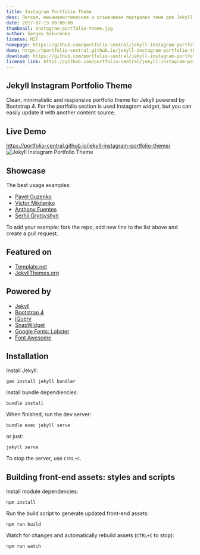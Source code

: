 ```yaml
---
title: Instagram Portfolio Theme
desc: Легкая, минималистическая и отзывчивая портфолио тема для Jekyll работает на bootstrap 4.
date: 2017-07-13 00:00:00
thumbnail: instagram-portfolio-theme.jpg
author: Sergey Sokurenko
license: MIT
homepage: https://github.com/portfolio-central/jekyll-instagram-portfolio-theme
demo: https://portfolio-central.github.io/jekyll-instagram-portfolio-theme/
download: https://github.com/portfolio-central/jekyll-instagram-portfolio-theme/archive/gh-pages.zip
license_link: https://github.com/portfolio-central/jekyll-instagram-portfolio-theme/blob/gh-pages/LICENSE.md
---
```

## Jekyll Instagram Portfolio Theme

Clean, minimalistic and responsive portfolio theme for Jekyll powered by Bootstrap 4.
For the portfolio section is used Instagram widget, but you can easily update it with another content source.

## Live Demo

https://portfolio-central.github.io/jekyll-instagram-portfolio-theme/
![Jekyll Instagram Portfolio Theme](https://github.com/portfolio-central/jekyll-instagram-portfolio-theme/blob/gh-pages/screenshot.png?raw=true "Jekyll Instagram Portfolio Theme")

## Showcase

The best usage examples:

- [Pavel Guzenko](http://guzenko.org.ua)
- [Victor Mikitenko](https://mikitenko-org-ua.github.io/site/)
- [Anthony Fuentes](http://anthonyfuentes.us/)
- [Serhii Grytsyshyn](https://grserhii.github.io/)

To add your example: fork the repo, add new line to the list above and create a pull request.

## Featured on

- [Template.net](https://www.template.net/cms-templates/jekyll/jekyll-themes-templates/)
- [JekyllThemes.org](http://jekyllthemes.org/themes/instagram-portfolio-theme/)

## Powered by

- [Jekyll](https://jekyllrb.com/)
- [Bootstrap 4](http://v4-alpha.getbootstrap.com/)
- [jQuery](https://jquery.com/)
- [SnapWidget](https://snapwidget.com)
- [Google Fonts: Lobster](https://fonts.google.com/specimen/Lobster)
- [Font Awesome](http://fontawesome.io/)

## Installation
Install Jekyll:

```
gem install jekyll bundler
```

Install bundle dependiencies:

```
bundle install
```

When finished, run the dev server:

```
bundle exec jekyll serve
```

or just:

```
jekyll serve

```
To stop the server, use `CTRL+C`.

## Building front-end assets: styles and scripts

Install module dependencies:

```
npm install
```

Run the build script to generate updated front-end assets:

```
npm run build
```

Watch for changes and automatically rebuild assets (`CTRL+C` to stop):
```
npm run watch
```
